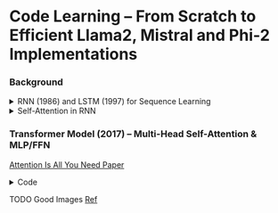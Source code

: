 # Code Learning – From Scratch to Efficient Llama2, Mistral and Phi-2 Implementations

### Background

<details>
<summary>RNN (1986) and LSTM (1997) for Sequence Learning</summary>

Sequence learning is used to learn from sequence data such as texts, audio and
video. Sequence data is hard due to <b>order dependency</b> and <b>variable
length</b>. Recurrent Neural Networks (RNN) were state-of-the-art (SOTA) in
sequence learning.

RNNs vs Feed-Forward Networks (FNNs):
[[Ref1](https://www.geeksforgeeks.org/difference-between-feed-forward-neural-networks-and-recurrent-neural-networks/)],
[[Ref2](https://stats.stackexchange.com/questions/2213/whats-the-difference-between-feed-forward-and-recurrent-neural-networks)].

|              | Feed Forward                                | Recurrent                          |
|--------------|---------------------------------------------|------------------------------------|
| Input Length | Fixed                                       | Variable                           |
| Data Flow    | One-way, Top-Down<br>(IN -> hidden0 -> OUT) | Directed Graph<br>(feedback loops) |
| Generation   | Parallel<br>Many Per Iteration              | Sequential<br> One Per Iteration   |

RNNs are GOOD for short-term memory but BAD for long-term (due to precision:
vanishing / exploding gradient). Solution, Long Short-Term Memory (LSTM),
a RNN variant.

LSTM uses recurrent gates to retrieve data over long sequences, thousands of
steps earlier, making them effective for capturing long-term
dependencies
[[Ref](http://colah.github.io/posts/2015-08-Understanding-LSTMs/)].
GRU (2014) is another RNN
variant [[Ref](https://towardsdatascience.com/illustrated-guide-to-lstms-and-gru-s-a-step-by-step-explanation-44e9eb85bf21)].

However, LSTM and GRU are still limited by dependency, which require large
networks, dependency window size and long processing time. (TODO Add Ref)
</details>

<details>
<summary>Self-Attention in RNN</summary>

Self-Attention has been previously with RNNs
[Ref](https://www.arxiv-vanity.com/papers/1601.06733)

</details>

### Transformer Model (2017) – Multi-Head Self-Attention & MLP/FFN

[Attention Is All You Need Paper](https://arxiv.org/pdf/1706.03762.pdf)

<details>
<summary>Code</summary>

```python
import math
import torch
import torch.nn as nn
 
# Each word (token) is represented by a 4096 dimensional array
embedding_dim = 4096

def multi_head_attention_naive(input_embd: torch.Tensor, num_heads: int) -> torch.Tensor:
    q = nn.Linear(embedding_dim, embedding_dim, False)
    k = nn.Linear(embedding_dim, embedding_dim, False)
    v = nn.Linear(embedding_dim, embedding_dim, False)

    q1 = q(input_embd)
    k1 = k(input_embd)
    v1 = v(input_embd)

    seq_length = input_embd.size(0) 
    head_length = embedding_dim // num_heads

    # view data as [num_heads, seq_length, head_length]
    q2 = q1.view(seq_length, num_heads, head_length).transpose(0, 1)
    k2 = k1.view(seq_length, num_heads, head_length).transpose(0, 1)
    v2 = v1.view(seq_length, num_heads, head_length).transpose(0, 1)

    # q * k_transposed / sqrt(dk)
    dk = q2.size(2)
    qk = q2.matmul(k2.transpose(1, 2)) / math.sqrt(dk)

    # out = softmax(q * k_transposed / sqrt(dk)) * v
    mh_attn = nn.functional.softmax(qk, dim=-1)
    mh_attn_out = mh_attn.matmul(v2)

    # view back as [seq_length, num_heads, head_length] then [seq_length, embedding_dim]
    mh_attn_out = mh_attn_out.transpose(0, 1).reshape(seq_length, embedding_dim)
    return mh_attn_out

input_seq_length = 16
input_embd = torch.rand(input_seq_length, embedding_dim)

multi_head_attention_naive(input_embd, num_heads=16)
```
</details>

TODO Good
Images [Ref](https://bitshots.github.io/Blogs/rnn-vs-lstm-vs-transformer/)
